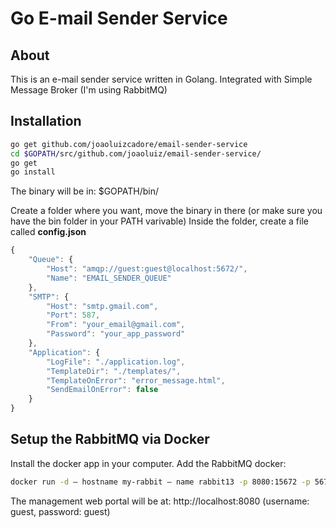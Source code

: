 # Go E-mail Sender Service

## About
This is an e-mail sender service written in Golang. Integrated with Simple Message Broker (I'm using RabbitMQ)

## Installation

```bash
go get github.com/joaoluizcadore/email-sender-service
cd $GOPATH/src/github.com/joaoluiz/email-sender-service/
go get
go install
```

The binary will be in: $GOPATH/bin/

Create a folder where you want, move the binary in there (or make sure you have the bin folder in your PATH varivable)
Inside the folder, create a file called **config.json**

```javascript
{
    "Queue": {
        "Host": "amqp://guest:guest@localhost:5672/",
        "Name": "EMAIL_SENDER_QUEUE"    
    },
    "SMTP": {
        "Host": "smtp.gmail.com",
        "Port": 587,
        "From": "your_email@gmail.com",
        "Password": "your_app_password"
    },
    "Application": {
        "LogFile": "./application.log",
        "TemplateDir": "./templates/",
        "TemplateOnError": "error_message.html",
        "SendEmailOnError": false
    }
}
```
## Setup the RabbitMQ via Docker
Install the docker app in your computer.
Add the RabbitMQ docker: 
```bash
docker run -d — hostname my-rabbit — name rabbit13 -p 8080:15672 -p 5672:5672 -p 25676:25676 rabbitmq:3-management
```
The management web portal will be at: http://localhost:8080 (username: guest, password: guest)







